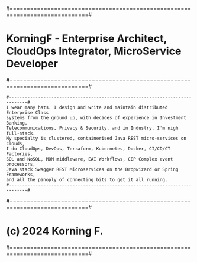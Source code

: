 #=============================================================================#
# KorningF - Enterprise Architect, CloudOps Integrator, MicroService Developer
#=============================================================================#

    #-----------------------------------------------------------------------------#
    I wear many hats. I design and write and maintain distributed Enterprise Class 
    systems from the ground up, with decades of experience in Investment Banking, 
    Telecommunications, Privacy & Security, and in Industry. I'm nigh full-stack. 
    My specialty is clustered, containerised Java REST micro-services on clouds, 
    I do CloudOps, DevOps, Terraform, Kubernetes, Docker, CI/CD/CT Factories, 
    SQL and NoSQL, MOM middleware, EAI Workflows, CEP Complex event processors,
    Java stack Swagger REST Microservices on the Dropwizard or Spring Frameworks,
    and all the panoply of connecting bits to get it all running.
    #-----------------------------------------------------------------------------#


#=============================================================================#
# (c) 2024 Korning F.
#=============================================================================#

